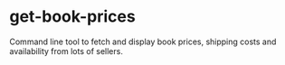 get-book-prices
===============

Command line tool to fetch and display book prices, shipping costs and availability from lots of sellers.
